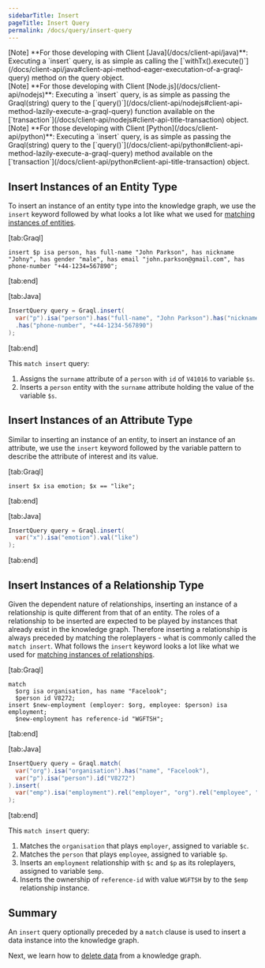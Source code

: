 ```yaml
---
sidebarTitle: Insert
pageTitle: Insert Query
permalink: /docs/query/insert-query
---
```


<div class = "note">
[Note]
**For those developing with Client [Java](/docs/client-api/java)**: Executing a `insert` query, is as simple as calling the [`withTx().execute()`](/docs/client-api/java#client-api-method-eager-executation-of-a-graql-query) method on the query object.
</div>

<div class = "note">
[Note]
**For those developing with Client [Node.js](/docs/client-api/nodejs)**: Executing a `insert` query, is as simple as passing the Graql(string) query to the [`query()`](/docs/client-api/nodejs#client-api-method-lazily-execute-a-graql-query) function available on the [`transaction`](/docs/client-api/nodejs#client-api-title-transaction) object.
</div>

<div class = "note">
[Note]
**For those developing with Client [Python](/docs/client-api/python)**: Executing a `insert` query, is as simple as passing the Graql(string) query to the [`query()`](/docs/client-api/python#client-api-method-lazily-execute-a-graql-query) method available on the [`transaction`](/docs/client-api/python#client-api-title-transaction) object.
</div>

## Insert Instances of an Entity Type
To insert an instance of an entity type into the knowledge graph, we use the `insert` keyword followed by what looks a lot like what we used for [matching instances of entities](/docs/query/match-clause#match-instances-of-an-entity).

<div class="tabs dark">

[tab:Graql]
```graql
insert $p isa person, has full-name "John Parkson", has nickname "Johny", has gender "male", has email "john.parkson@gmail.com", has phone-number "+44-1234=567890";
```
[tab:end]

[tab:Java]
```java
InsertQuery query = Graql.insert(
  var("p").isa("person").has("full-name", "John Parkson").has("nickname", "Johny").has("email", "john.parkson@gmail.com")
  .has("phone-number", "+44-1234-567890")
);
```
[tab:end]
</div>

<!-- In a scenario where the instance to be inserted owns an attribute whose value must be extracted from the existing data, we use the so-called `match insert` query.

<div class="tabs dark">

[tab:Graql]
```graql
match
  $p-a id V41016, has surname $s;
  insert $p-b isa person, has surname $s;
```
[tab:end]

[tab:Java]
```java
InsertQuery query = Graql.match(
  var("p-a").id("V41016").has("surname", var("s"))
).insert(
  var("p-b").isa("person").has("surname", var("s"))
);
```
1.5 transaction.execute(query.toString());
transaction.commit();
[tab:end]
</div> -->

This `match insert` query:
1. Assigns the `surname` attribute of a `person` with `id` of `V41016` to variable `$s`.
2. Inserts a `person` entity with the `surname` attribute holding the value of the variable `$s`.

## Insert Instances of an Attribute Type
Similar to inserting an instance of an entity, to insert an instance of an attribute, we use the `insert` keyword followed by the variable pattern to describe the attribute of interest and its value.

<div class="tabs dark">

[tab:Graql]
```graql
insert $x isa emotion; $x == "like";
```
[tab:end]

[tab:Java]
```java
InsertQuery query = Graql.insert(
  var("x").isa("emotion").val("like")
);
```
[tab:end]
</div>

## Insert Instances of a Relationship Type
Given the dependent nature of relationships, inserting an instance of a relationship is quite different from that of an entity. The roles of a relationship to be inserted are expected to be played by instances that already exist in the knowledge graph. Therefore inserting a relationship is always preceded by matching the roleplayers - what is commonly called the `match insert`. What follows the `insert` keyword looks a lot like what we used for [matching instances of relationships](/docs/query/match-clause#match-instances-of-a-relationship).

<div class="tabs dark">

[tab:Graql]
```graql
match
  $org isa organisation, has name "Facelook";
  $person id V8272;
insert $new-employment (employer: $org, employee: $person) isa employment;
  $new-employment has reference-id "WGFTSH";
```
[tab:end]

[tab:Java]
```java
InsertQuery query = Graql.match(
  var("org").isa("organisation").has("name", "Facelook"),
  var("p").isa("person").id("V8272")
).insert(
  var("emp").isa("employment").rel("employer", "org").rel("employee", "p").has("reference-id", "WGFTSH")
);
```
[tab:end]
</div>

This `match insert` query:
1. Matches the `organisation` that plays `employer`, assigned to variable `$c`.
2. Matches the `person` that plays `employee`, assigned to variable `$p`.
3. Inserts an `employment` relationship with `$c` and `$p` as its roleplayers, assigned to variable `$emp`.
4. Inserts the ownership of `reference-id` with value `WGFTSH` by to the `$emp` relationship instance.

## Summary
An `insert` query optionally preceded by a `match` clause is used to insert a data instance into the knowledge graph.

Next, we learn how to [delete data](/docs/query/delete-query) from a knowledge graph.